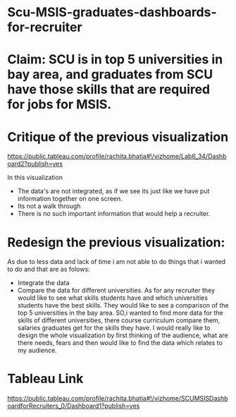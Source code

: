 # Scu-MSIS-graduates-dashboards-for-recruiter

# Claim: SCU is in top 5 universities in bay area, and graduates from SCU have those skills that are required for jobs for MSIS. 

# Critique of the previous visualization
https://public.tableau.com/profile/rachita.bhatia#!/vizhome/Lab6_34/Dashboard2?publish=yes

In this visualization 
- The data's are not integrated, as if we see its just like we have put information together on one screen.
- Its not a walk through
- There is no such important information that would help a recruiter.

# Redesign the previous visualization:
As due to less data and lack of time i am not able to do things that i wanted to do and that are as folows:
- Integrate the data
- Compare the data for different universities.
As for any recruiter they would like to see what skills students have and which universities students have the best skills. They would like to see a comparison of the top 5 universities in the bay area. SO,i wanted to find more data for the skills of different universities, there course curriculum compare them, salaries graduates get for the skills they have. 
I would really like to design the whole visualization by first thinking of the audience, what are there needs, fears and then would like to find the data which relates to my audience.

# Tableau Link
https://public.tableau.com/profile/rachita.bhatia#!/vizhome/SCUMSISDashboardforRecruiters_0/Dashboard1?publish=yes

